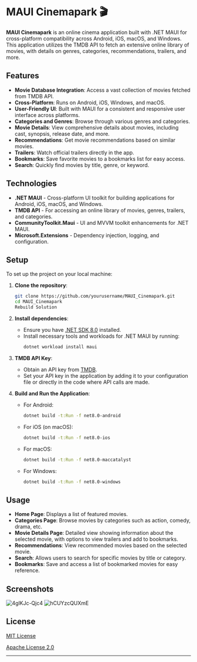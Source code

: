 # MAUI Cinemapark 🎬

**MAUI Cinemapark** is an online cinema application built with .NET MAUI for cross-platform compatibility across Android, iOS, macOS, and Windows. This application utilizes the TMDB API to fetch an extensive online library of movies, with details on genres, categories, recommendations, trailers, and more.

## Features

- **Movie Database Integration**: Access a vast collection of movies fetched from TMDB API.
- **Cross-Platform**: Runs on Android, iOS, Windows, and macOS.
- **User-Friendly UI**: Built with MAUI for a consistent and responsive user interface across platforms.
- **Categories and Genres**: Browse through various genres and categories.
- **Movie Details**: View comprehensive details about movies, including cast, synopsis, release date, and more.
- **Recommendations**: Get movie recommendations based on similar movies.
- **Trailers**: Watch official trailers directly in the app.
- **Bookmarks**: Save favorite movies to a bookmarks list for easy access.
- **Search**: Quickly find movies by title, genre, or keyword.

## Technologies

- **.NET MAUI** - Cross-platform UI toolkit for building applications for Android, iOS, macOS, and Windows.
- **TMDB API** - For accessing an online library of movies, genres, trailers, and categories.
- **CommunityToolkit.Maui** - UI and MVVM toolkit enhancements for .NET MAUI.
- **Microsoft.Extensions** - Dependency injection, logging, and configuration.

## Setup

To set up the project on your local machine:

1. **Clone the repository**:
    ```bash
    git clone https://github.com/yourusername/MAUI_Cinemapark.git
    cd MAUI_Cinemapark
    Rebuild Solution 
    ```

2. **Install dependencies**:
   - Ensure you have [.NET SDK 8.0](https://dotnet.microsoft.com/download/dotnet/8.0) installed.
   - Install necessary tools and workloads for .NET MAUI by running:
     ```bash
     dotnet workload install maui
     ```

3. **TMDB API Key**:
   - Obtain an API key from [TMDB](https://www.themoviedb.org/documentation/api).
   - Set your API key in the application by adding it to your configuration file or directly in the code where API calls are made.

4. **Build and Run the Application**:
   - For Android:
     ```bash
     dotnet build -t:Run -f net8.0-android
     ```
   - For iOS (on macOS):
     ```bash
     dotnet build -t:Run -f net8.0-ios
     ```
   - For macOS:
     ```bash
     dotnet build -t:Run -f net8.0-maccatalyst
     ```
   - For Windows:
     ```bash
     dotnet build -t:Run -f net8.0-windows
     ```

## Usage

- **Home Page**: Displays a list of featured movies.
- **Categories Page**: Browse movies by categories such as action, comedy, drama, etc.
- **Movie Details Page**: Detailed view showing information about the selected movie, with options to view trailers and add to bookmarks.
- **Recommendations**: View recommended movies based on the selected movie.
- **Search**: Allows users to search for specific movies by title or category.
- **Bookmarks**: Save and access a list of bookmarked movies for easy reference.

## Screenshots
![4glKJc-Qjc4](https://github.com/user-attachments/assets/aecb700d-d428-4bca-bd37-b8cf12ca28f8)
![hCUYzcQUXmE](https://github.com/user-attachments/assets/1230d086-3aff-4e0a-9240-218ed3ad9704)


## License

[MIT License](https://licenses.nuget.org/MIT)

[Apache License 2.0](https://licenses.nuget.org/Apache-2.0)


---
